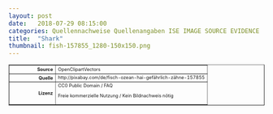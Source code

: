 ```yaml
---
layout: post
date:   2018-07-29 08:15:00
categories: Quellennachweise Quellenangaben ISE IMAGE SOURCE EVIDENCE
title:  "Shark"
thumbnail: fish-157855_1280-150x150.png
---
```


<div class="entry-content">

<table style="font-size: xx-small" border="1" cellpadding="2">
<tbody>
<tr>
<th style="text-align: right" width="81"><strong>Source</strong></th>
<td>OpenClipartVectors</td>
</tr>
<tr>
<th style="text-align: right" width="81"><strong>Quelle</strong></th>
<td>http://pixabay.com/de/fisch-ozean-hai-gefährlich-zähne-157855</td>
</tr>
<tr>
<th style="text-align: right" width="81"><strong>Lizenz</strong></th>
<td>CC0 Public Domain / FAQ

Freie kommerzielle Nutzung / Kein Bildnachweis nötig

</td>
</tr>
</tbody>
</table>
<p>&nbsp;</p>

</div><!-- .entry-content -->
